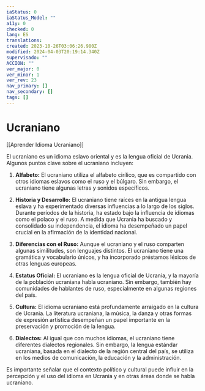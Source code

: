 ```yaml
---
iaStatus: 0
iaStatus_Model: ""
a11y: 0
checked: 0
lang: ES
translations: 
created: 2023-10-26T03:06:26.980Z
modified: 2024-04-03T20:19:14.340Z
supervisado: ""
ACCION: ""
ver_major: 0
ver_minor: 1
ver_rev: 23
nav_primary: []
nav_secondary: []
tags: []
---
```

# Ucraniano

[[Aprender Idioma Ucraniano]]

El ucraniano es un idioma eslavo oriental y es la lengua oficial de Ucrania. Algunos puntos clave sobre el ucraniano incluyen:

1. **Alfabeto:** El ucraniano utiliza el alfabeto cirílico, que es compartido con otros idiomas eslavos como el ruso y el búlgaro. Sin embargo, el ucraniano tiene algunas letras y sonidos específicos.
    
2. **Historia y Desarrollo:** El ucraniano tiene raíces en la antigua lengua eslava y ha experimentado diversas influencias a lo largo de los siglos. Durante períodos de la historia, ha estado bajo la influencia de idiomas como el polaco y el ruso. A medida que Ucrania ha buscado y consolidado su independencia, el idioma ha desempeñado un papel crucial en la afirmación de la identidad nacional.
    
3. **Diferencias con el Ruso:** Aunque el ucraniano y el ruso comparten algunas similitudes, son lenguajes distintos. El ucraniano tiene una gramática y vocabulario únicos, y ha incorporado préstamos léxicos de otras lenguas europeas.
    
4. **Estatus Oficial:** El ucraniano es la lengua oficial de Ucrania, y la mayoría de la población ucraniana habla ucraniano. Sin embargo, también hay comunidades de hablantes de ruso, especialmente en algunas regiones del país.
    
5. **Cultura:** El idioma ucraniano está profundamente arraigado en la cultura de Ucrania. La literatura ucraniana, la música, la danza y otras formas de expresión artística desempeñan un papel importante en la preservación y promoción de la lengua.
    
6. **Dialectos:** Al igual que con muchos idiomas, el ucraniano tiene diferentes dialectos regionales. Sin embargo, la lengua estándar ucraniana, basada en el dialecto de la región central del país, se utiliza en los medios de comunicación, la educación y la administración.
    

Es importante señalar que el contexto político y cultural puede influir en la percepción y el uso del idioma en Ucrania y en otras áreas donde se habla ucraniano.